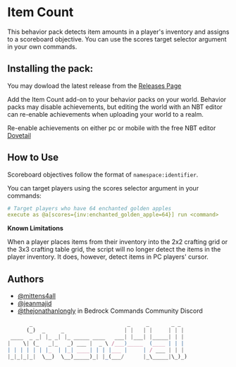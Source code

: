 # Item Count

This behavior pack detects item amounts in a player's inventory and assigns to a scoreboard objective. You can use the scores target selector argument in your own commands.

## Installing the pack:

You may dowload the latest release from the [Releases Page](https://github.com/mittens4all/Item-Count/releases)

Add the Item Count add-on to your behavior packs on your world. Behavior packs may disable achievements, but editing the world with an NBT editor can re-enable achievements when uploading your world to a realm.

Re-enable achievements on either pc or mobile with the free NBT editor [Dovetail](https://github.com/Offroaders123/Dovetail)

## How to Use

Scoreboard objectives follow the format of `namespace:identifier`.

You can target players using the scores selector argument in your commands:

```yaml
# Target players who have 64 enchanted golden apples
execute as @a[scores={inv:enchanted_golden_apple=64}] run <command>
```

**Known Limitations**

When a player places items from their inventory into the 2x2 crafting grid or the 3x3 crafting table grid, the script will no longer detect the items in the player inventory. It does, however, detect items in PC players' cursor.

## Authors

- [@mittens4all](https://www.github.com/mittens4all)
- [@jeanmajid](https://github.com/jeanmajid)
- [@thejonathanlongly](https://discord.gg/SYstTYx5G5) in Bedrock Commands Community Discord


```js
       _                              _     _       _ _  
      (_)  _     _                   | |   | |     | | | 
 ____  _ _| |_ _| |_ _____ ____   ___| |___| |_____| | | 
|    \| (_   _|_   _) ___ |  _ \ /___)_____  (____ | | | 
| | | | | | |_  | |_| ____| | | |___ |     | / ___ | | | 
|_|_|_|_|  \__)  \__)_____)_| |_(___/      |_\_____|\_)_)
                                                         
```